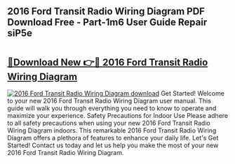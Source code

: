 ## 2016 Ford Transit Radio Wiring Diagram PDF Download Free - Part-1m6 User Guide Repair siP5e

# <h2><a href="http://dfhxaw.blite.top/?on=2016+Ford+Transit+Radio+Wiring+Diagram">🔗Download New 👉🔴 2016 Ford Transit Radio Wiring Diagram</a></h2>

[![2016 Ford Transit Radio Wiring Diagram download](https://i.imgur.com/lujVjoI.png)](http://dfhxaw.blite.top/?on=2016+Ford+Transit+Radio+Wiring+Diagram)
Get Started! Welcome to your new 2016 Ford Transit Radio Wiring Diagram user manual. This guide will walk you through everything you need to know to operate and maximize your experience. Safety Precautions for Indoor Use Please adhere to all safety precautions when using your new 2016 Ford Transit Radio Wiring Diagram indoors. This remarkable 2016 Ford Transit Radio Wiring Diagram offers a plethora of features to enhance your daily life. Let's Get Started! Contact us today and let us help you make the most of your new 2016 Ford Transit Radio Wiring Diagram.
